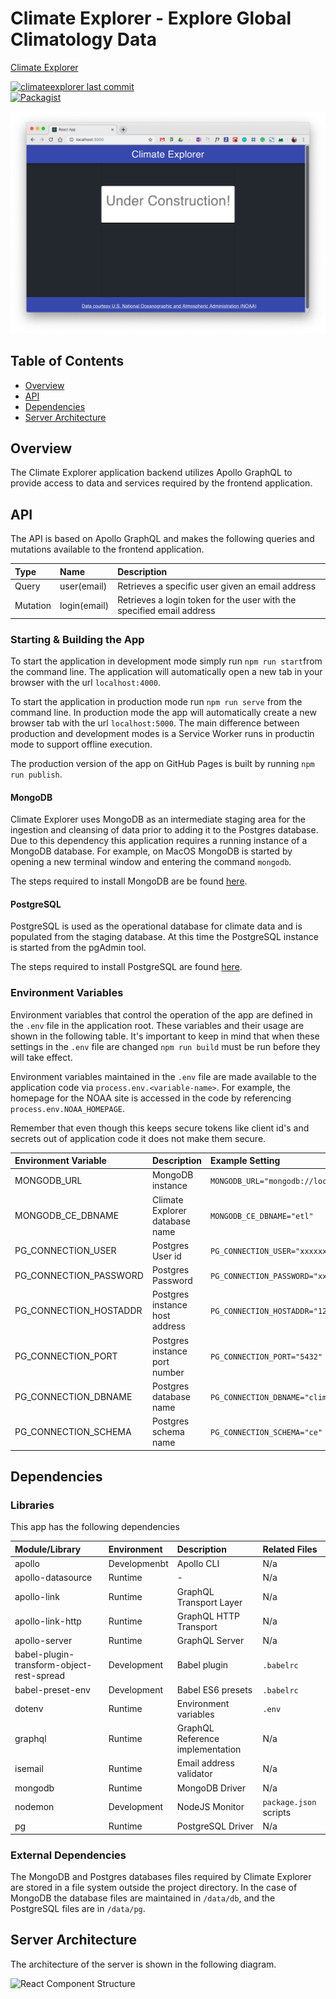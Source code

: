 # Climate Explorer - Explore Global Climatology Data
[Climate Explorer](https://jdmedlock.github.io/climateexplorer/)
<br/>

[![climateexplorer last commit](https://img.shields.io/github/last-commit/google/skia.svg)](https://github.com/jdmedlock/climateexplorer)
<br/>
[![Packagist](https://img.shields.io/packagist/l/doctrine/orm.svg)](https://github.com/jdmedlock/climateexplorer/)


![Screenshot](https://github.com/jdmedlock/climateexplorer/blob/development/docs/ce_screenshot.png)

## Table of Contents

* [Overview](#overview)
* [API](#api)
* [Dependencies](#dependencies)
* [Server Architecture](#serve-architecture)

## Overview

The Climate Explorer application backend utilizes Apollo GraphQL to provide 
access to data and services required by the frontend application.

## API

The API is based on Apollo GraphQL and makes the following queries and
mutations available to the frontend application.

| Type     | Name        | Description     |
|:---------|:------------|:----------------|
| Query    | user(email) | Retrieves a specific user given an email address |
| Mutation | login(email) | Retrieves a login token for the user with the specified email address |


### Starting & Building the App

To start the application in development mode simply run `npm run start`from
the command line. The application will automatically open a new tab in your
browser with the url `localhost:4000`.

To start the application in production mode run `npm run serve`
from the command line. In production mode the app will automatically create a
new browser tab with the url `localhost:5000`. The main difference between
production and development modes is a Service Worker runs in productin mode to
support offline execution.

The production version of the app on GitHub Pages is built by running `npm run publish`.

#### MongoDB

Climate Explorer uses MongoDB as an intermediate staging area for the ingestion
and cleansing of data prior to adding it to the Postgres database. Due to this
dependency this application requires a running instance of a MongoDB database.
For example, on MacOS MongoDB is started by opening a new terminal window and
entering the command `mongodb`.

The steps required to install MongoDB are be found [here](https://docs.mongodb.com/manual/installation/).

#### PostgreSQL

PostgreSQL is used as the operational database for climate data and is
populated from the staging database. At this time the PostgreSQL instance is 
started from the pgAdmin tool.

The steps required to install PostgreSQL are found [here](https://www.postgresql.org/download/).

### Environment Variables

Environment variables that control the operation of the app are defined in the
`.env` file in the application root. These variables and their usage are shown
in the following table. It's important to keep in mind that when these settings
in the `.env` file are changed `npm run build` must be run before they will
take effect.

Environment variables maintained in the `.env` file are made available to the
application code via `process.env.<variable-name>`. For example, the
homepage for the NOAA site is accessed in the code by referencing
`process.env.NOAA_HOMEPAGE`.

Remember that even though this keeps secure tokens like client id's and secrets
out of application code it does not make them secure.

| Environment Variable    | Description | Example Setting |
|:------------------------|:------------|:----------------|
| MONGODB_URL             | MongoDB instance | `MONGODB_URL="mongodb://localhost:27017/etl"` |
| MONGODB_CE_DBNAME       | Climate Explorer database name | `MONGODB_CE_DBNAME="etl"` |
| PG_CONNECTION_USER      | Postgres User id | `PG_CONNECTION_USER="xxxxxxxx"` |
| PG_CONNECTION_PASSWORD  | Postgres Password | `PG_CONNECTION_PASSWORD="xxxxxxxx"` |
| PG_CONNECTION_HOSTADDR  | Postgres instance host address | `PG_CONNECTION_HOSTADDR="127.0.0.1"` |
| PG_CONNECTION_PORT      | Postgres instance port number | `PG_CONNECTION_PORT="5432"` |
| PG_CONNECTION_DBNAME    | Postgres database name | `PG_CONNECTION_DBNAME="climateexplorer"` |
| PG_CONNECTION_SCHEMA    | Postgres schema name | `PG_CONNECTION_SCHEMA="ce"` |

## Dependencies

### Libraries

This app has the following dependencies

| Module/Library | Environment | Description | Related Files |
|:---------------|:------------|:------------|:--------------|
| apollo         | Developmenbt | Apollo CLI  | N/a |
| apollo-datasource | Runtime  | - | N/a |
| apollo-link    | Runtime     | GraphQL Transport Layer | N/a |
| apollo-link-http | Runtime   | GraphQL HTTP Transport | N/a |
| apollo-server  | Runtime     | GraphQL Server | N/a |
| babel-plugin-transform-object-rest-spread | Development | Babel plugin | `.babelrc` |
| babel-preset-env | Development | Babel ES6 presets | `.babelrc` |
| dotenv         | Runtime     | Environment variables | `.env` |
| graphql        | Runtime     | GraphQL Reference implementation | N/a |
| isemail        | Runtime     | Email address validator | N/a |
| mongodb        | Runtime     | MongoDB Driver | N/a |
| nodemon        | Development | NodeJS Monitor | `package.json` scripts |
| pg             | Runtime     | PostgreSQL Driver | N/a |

### External Dependencies

The MongoDB and Postgres databases files required by Climate Explorer are
stored in a file system outside the project directory. In the case of MongoDB
the database files are maintained in `/data/db`, and the PostgreSQL files are
in `/data/pg`.

## Server Architecture

The architecture of the server is shown in the following diagram.

![React Component Structure](https://github.com/jdmedlock/climateexplorer/blob/development/docs/ce_server_architecture.png)
